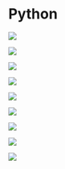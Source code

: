 # Python

[![](https://img.shields.io/badge/Modul%20Instalasi-Download%20Disini-informational?style=for-the-badge&logo=python&logoColor=FFF)](#)

[![](https://img.shields.io/badge/Modul%201-Download%20Disini-informational?style=for-the-badge&logo=python&logoColor=FFF)](#)

[![](https://img.shields.io/badge/Modul%202-Download%20Disini-informational?style=for-the-badge&logo=python&logoColor=FFF)](#)

[![](https://img.shields.io/badge/Modul%203-Download%20Disini-informational?style=for-the-badge&logo=python&logoColor=FFF)](#)

[![](https://img.shields.io/badge/Modul%204-Download%20Disini-informational?style=for-the-badge&logo=python&logoColor=FFF)](#)

[![](https://img.shields.io/badge/Modul%205-Download%20Disini-informational?style=for-the-badge&logo=python&logoColor=FFF)](#)

[![](https://img.shields.io/badge/Modul%206-Download%20Disini-informational?style=for-the-badge&logo=python&logoColor=FFF)](#)

[![](https://img.shields.io/badge/Modul%207-Download%20Disini-informational?style=for-the-badge&logo=python&logoColor=FFF)](#)

[![](https://img.shields.io/badge/Modul%208-Download%20Disini-informational?style=for-the-badge&logo=python&logoColor=FFF)](#)